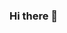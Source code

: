 ### Hi there 👋

<!--
**theanunay/theanunay** is a ✨ _special_ ✨ repository because its `README.md` (this file) appears on your GitHub profile.

Here are some ideas to get you started:

- 🔭 I’m currently working on Bootstrap.
- 🌱 I’m currently learning JavaScrip, HTML, Python, Digital Marketing
- 👯 I’m looking to collaborate on GitHub
- 🤔 I’m looking for help with Beginners
- 📫 Rech to me on instagram: - @theanunay
-->
